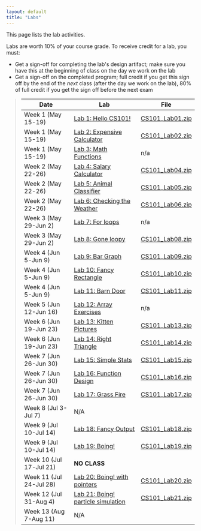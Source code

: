```yaml
---
layout: default
title: "Labs"
---
```


This page lists the lab activities.

Labs are worth 10% of your course grade.  To receive credit for a lab, you must:

* Get a sign-off for completing the lab's design artifact; make sure you have this at the beginning of class on the day we work on the lab
* Get a sign-off on the completed program; full credit if you get this sign off by the end of the *next* class (after the day we work on the lab), 80% of full credit if you get the sign off before the next exam

> Date | Lab | File
> ---- | --- | ----
> Week 1 (May 15-19)     | [Lab 1: Hello CS101!](lab01.html) | [CS101\_Lab01.zip](src/CS101_Lab01.zip)
> Week 1 (May 15-19)     | [Lab 2: Expensive Calculator](lab02.html) | [CS101\_Lab02.zip](src/CS101_Lab02.zip)
> Week 1 (May 15-19)     | [Lab 3: Math Functions](lab03.html) | n/a
> Week 2 (May 22-26)     | [Lab 4: Salary Calculator](lab04.html) | [CS101\_Lab04.zip](src/CS101_Lab04.zip)
> Week 2 (May 22-26)     | [Lab 5: Animal Classifier](lab05.html) | [CS101\_Lab05.zip](src/CS101_Lab05.zip)
> Week 2 (May 22-26)     | [Lab 6: Checking the Weather](lab06.html) | [CS101\_Lab06.zip](src/CS101_Lab06.zip)
> Week 3 (May 29-Jun 2)  | [Lab 7: For loops](lab07.html) | n/a
> Week 3 (May 29-Jun 2)  | [Lab 8: Gone loopy](lab08.html) | [CS101\_Lab08.zip](src/CS101_Lab08.zip)
> Week 4 (Jun 5-Jun 9)   | [Lab 9: Bar Graph](lab09.html) | [CS101\_Lab09.zip](src/CS101_Lab09.zip)
> Week 4 (Jun 5-Jun 9)   | [Lab 10: Fancy Rectangle](lab10.html) | [CS101\_Lab10.zip](src/CS101_Lab10.zip)
> Week 4 (Jun 5-Jun 9)   | [Lab 11: Barn Door](lab11.html) | [CS101\_Lab11.zip](src/CS101_Lab11.zip)
> Week 5 (Jun 12-Jun 16) | [Lab 12: Array Exercises](lab12.html) | n/a
> Week 6 (Jun 19-Jun 23) | [Lab 13: Kitten Pictures](lab13.html) | [CS101\_Lab13.zip](src/CS101_Lab13.zip)
> Week 6 (Jun 19-Jun 23) | [Lab 14: Right Triangle](lab14.html) | [CS101\_Lab14.zip](src/CS101_Lab14.zip)
> Week 7 (Jun 26-Jun 30) | [Lab 15: Simple Stats](lab15.html) | [CS101\_Lab15.zip](src/CS101_Lab15.zip)
> Week 7 (Jun 26-Jun 30) | [Lab 16: Function Design](lab16.html) | [CS101\_Lab16.zip](src/CS101_Lab16.zip)
> Week 7 (Jun 26-Jun 30) | [Lab 17: Grass Fire](lab17.html) | [CS101\_Lab17.zip](src/CS101_Lab17.zip)
> Week 8 (Jul 3-Jul 7)   | N/A
> Week 9 (Jul 10-Jul 14) | [Lab 18: Fancy Output](lab18.html) | [CS101\_Lab18.zip](src/CS101_Lab18.zip)
> Week 9 (Jul 10-Jul 14) | [Lab 19: Boing!](lab19.html) | [CS101\_Lab19.zip](src/CS101_Lab19.zip)
> Week 10 (Jul 17-Jul 21)| **NO CLASS**
> Week 11 (Jul 24-Jul 28)| [Lab 20: Boing! with pointers](lab20.html) | [CS101\_Lab20.zip](src/CS101_Lab20.zip)
> Week 12 (Jul 31-Aug 4) | [Lab 21: Boing! particle simulation](lab21.html) | [CS101\_Lab21.zip](src/CS101_Lab21.zip)
> Week 13 (Aug 7-Aug 11) | N/A
<!--
> Feb 2 | [Lab 4: Salary Calculator](lab04.html) | [CS101\_Lab04.zip](CS101_Lab04.zip)
> Feb 7 | [Lab 5: Animal Classifier](lab05.html) | [CS101\_Lab05.zip](CS101_Lab05.zip)
> Feb 9 | [Lab 6: Checking the Weather](lab06.html) | [CS101\_Lab06.zip](CS101_Lab06.zip)
> Feb 16 | [Lab 7: For loops](lab07.html) | n/a
> Feb 21 | [Lab 8: Gone loopy](lab08.html) | [CS101\_Lab08.zip](CS101_Lab08.zip)
> Feb 23 | [Lab 9: Bar Graph](lab09.html) | [CS101\_Lab09.zip](CS101_Lab09.zip)
> Mar 7 | [Lab 10: Fancy Rectangle](lab10.html) | [CS101\_Lab10.zip](CS101_Lab10.zip)
> Mar 9 | [Lab 11: Barn Door](lab11.html) | [CS101\_Lab11.zip](CS101_Lab11.zip)
> Mar 21 | [Lab 12: Array Exercises](lab12.html) | n/a
> Mar 23 | [Lab 13: Kitten Pictures](lab13.html) | [CS101\_Lab13.zip](CS101_Lab13.zip)
> Mar 28 | [Lab 14: Right Triangle](lab14.html) | [CS101\_Lab14.zip](CS101_Lab14.zip)
> Mar 30 | [Lab 15: Simple Stats](lab15.html) | [CS101\_Lab15.zip](CS101_Lab15.zip)
> Apr 4 | [Lab 16: Function Design](lab16.html) | [CS101\_Lab16.zip](CS101_Lab16.zip)
> Apr 6 | [Lab 17: Grass Fire](lab17.html) | [CS101\_Lab17.zip](CS101_Lab17.zip)
> Apr 18 | [Lab 18: Fancy Output](lab18.html) | [CS101\_Lab18.zip](CS101_Lab18.zip)
> Apr 18 | [Lab 19: Boing!](lab19.html) | [CS101\_Lab19.zip](CS101_Lab19.zip)
> Apr 20 | [Lab 21: Boing! revisited](lab21.html) | [CS101\_Lab21.zip](CS101_Lab21.zip)
> Apr 25 | [Lab 23: Boing! with pointers](lab23.html) | [CS101\_Lab23.zip](CS101_Lab23.zip)
> Apr 27 | [Lab 25: Boing! particle simulation](lab25.html) | [CS101\_Lab25.zip](CS101_Lab25.zip)

> Apr 25 | [Lab 22: Complex numbers](lab22.html) | [CS101\_Lab22.zip](CS101_Lab22.zip)
> Apr 25 2 | [Lab 24: Mini Golf](lab24.html) | [CS101\_Lab24.zip](CS101_Lab24.zip)
> &mdash; | [Lab 5: Conditions reading/modifying exercise](lab05.html) | [CS101\_Lab05.zip](CS101_Lab05.zip)
> &mdash; | [Lab 11: More Array Exercises](lab11.html) | n/a
> &mdash; | [Lab 15: Functions reading/modifying exercise](lab15.html) | [CS101\_Lab15.zip](CS101_Lab15.zip)
-->

